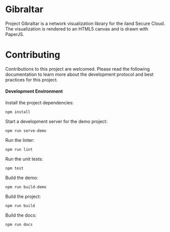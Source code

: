 # Gibraltar

Project Gibraltar is a network visualization library for the iland Secure Cloud. The visualization is rendered to an
HTML5 canvas and is drawn with PaperJS.

# Contributing
Contributions to this project are welcomed. Please read the following documentation to learn more about the development
protocol and best practices for this project.

#### Development Environment

Install the project dependencies:

```
npm install
```

Start a development server for the demo project:

```
npm run serve-demo
```

Run the linter:

```
npm run lint
```

Run the unit tests:

```
npm test
```

Build the demo:

```
npm run build-demo
```

Build the project:

```
npm run build
```

Build the docs:

```
npm run docs
```
